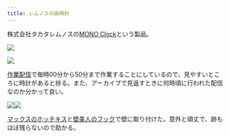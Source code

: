 ```yaml
---
title: レムノスの掛時計
---
```

株式会社タカタレムノスの[MONO Clock](https://www.amazon.co.jp/dp/B004UIT8BK)という製品。

![](https://lh3.googleusercontent.com/Kg2Idhuf7oawmNMZqludSS9Iv3lJbcIp2HWJ-itt5V20LrADSPY8pFv5A3qsHdcpnWzGBe2IZ-wsJ8PeTwbNqJd6bRqJM0aHTBcwo7-4wUH3TMib6wXv0KQuGRVf1-fWIhm8EErTEHT7H6af703ks6gdEVBg7zNFZrJ8yI8nqgWr2PgDr8T8nRkA)

![](https://lh3.googleusercontent.com/KSG8ws_3ZcxiZqq4dk6pNY86Q1ykmoBpFHjsipT4d160jO6Ou3ovb8pWDokX7bsGPtK-QHGOTB_y_Kw5cAgvmtemMywfMluVuvceitx_U0hoLxb34mflJhV27SKEaY254FNBYSLeX-tleop8SMbWntliMLsnhEPnHA-tWz_lMe1JRO2lP_ieSQ1p)

[作業配信](https://www.youtube.com/channel/UC5s-KpSDGzxWPWNv94PnJHw)で毎時00分から50分まで作業することにしているので、見やすいところに時計があると捗る。また、アーカイブで見返すときに何時頃に行われた配信なのか分かって良い。

![](https://lh3.googleusercontent.com/G5ZM3lHrk-vErqobCEHwc9MRQddR3NdkEHc8vMgBgPRgE0pZBZAKY_oYNRduN9ytK60mZe-CqzCKx115lFppMA2rb_evbyZF3QuoOEm8h75BZGiyWIHn5DjqPapi3KBN18a90gmcaEE0aeZz25fvjcGK9hFQOEe6NoFP-Fh6-7qqmn9pF9fNndta)![](https://lh4.googleusercontent.com/lnVc-R_6oWSX0AFtLMkk14MH6u7FovTuX110ZgW2xM49s88Vk1qy9EW7RhljvGFv8F2kFllMpj0q4Otw6ERahE56ZZMML3FAVO1_OGhevTG2hyeI2nYVSoRTTZj1ynGUYYur9NcgKZwA1isjocaxS67bSiYTTa71vc5i6UfcRj4-Usb0D7FxNenL)

[マックスのホッチキス](https://www.amazon.co.jp/dp/B000O9WRWG)と[壁美人のフック](https://www.amazon.co.jp/dp/B00CU78TDG)で壁に取り付けた。意外と頑丈で、跡もほぼ残らないので助かる。
